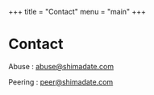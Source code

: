 +++
title = "Contact"
menu = "main"
+++

# Contact

Abuse : [abuse@shimadate.com](<mailto:abuse@shimadate.com>)

Peering : [peer@shimadate.com](<mailto:peer@shimadate.com>)

